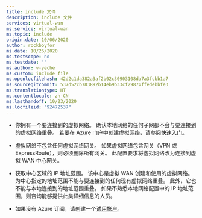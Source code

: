 ```yaml
---
title: include 文件
description: include 文件
services: virtual-wan
ms.service: virtual-wan
ms.topic: include
origin.date: 10/06/2020
author: rockboyfor
ms.date: 10/26/2020
ms.testscope: no
ms.testdate: ''
ms.author: v-yeche
ms.custom: include file
ms.openlocfilehash: 42d2c1da382a3af2b02c30903108da7a3fcbb1a7
ms.sourcegitcommit: 537d52cb783892b14eb9b33cf29874ffedebbfe3
ms.translationtype: HT
ms.contentlocale: zh-CN
ms.lasthandoff: 10/23/2020
ms.locfileid: "92472537"
---
```

<!--Verified Successfully-->
* 你拥有一个要连接到的虚拟网络。 确认本地网络的任何子网都不会与要连接到的虚拟网络重叠。 若要在 Azure 门户中创建虚拟网络，请参阅[快速入门](../articles/virtual-network/quick-create-portal.md)。

* 虚拟网络不包含任何虚拟网络网关。 如果虚拟网络包含网关（VPN 或 ExpressRoute），则必须删除所有网关。 此配置要求将虚拟网络改为连接到虚拟 WAN 中心网关。

* 获取中心区域的 IP 地址范围。 该中心是虚拟 WAN 创建和使用的虚拟网络。 为中心指定的地址范围不能与要连接到的任何现有虚拟网络重叠。 此外，它也不能与本地连接到的地址范围重叠。 如果不熟悉本地网络配置中的 IP 地址范围，则咨询能够提供此类详细信息的人员。

* 如果没有 Azure 订阅，请创建一个[试用帐户](https://www.azure.cn/pricing/1rmb-trial)。

<!-- Update_Description: new article about virtual wan before include -->
<!--NEW.date: 10/26/2020-->